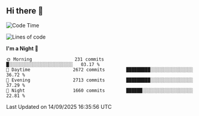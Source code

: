 ## Hi there 👋

<!--
**Wangmerlyn/Wangmerlyn** is a ✨ _special_ ✨ repository because its `README.md` (this file) appears on your GitHub profile.

Here are some ideas to get you started:

- 🔭 I’m currently working on ...
- 🌱 I’m currently learning ...
- 👯 I’m looking to collaborate on ...
- 🤔 I’m looking for help with ...
- 💬 Ask me about ...
- 📫 How to reach me: ...
- 😄 Pronouns: ...
- ⚡ Fun fact: ...
-->
<!--START_SECTION:waka-->
![Code Time](http://img.shields.io/badge/Code%20Time-556%20hrs%2030%20mins-blue)

![Lines of code](https://img.shields.io/badge/From%20Hello%20World%20I%27ve%20Written-41.7%20million%20lines%20of%20code-blue)

**I'm a Night 🦉** 

```text
🌞 Morning                231 commits         █░░░░░░░░░░░░░░░░░░░░░░░░   03.17 % 
🌆 Daytime                2672 commits        █████████░░░░░░░░░░░░░░░░   36.72 % 
🌃 Evening                2713 commits        █████████░░░░░░░░░░░░░░░░   37.29 % 
🌙 Night                  1660 commits        ██████░░░░░░░░░░░░░░░░░░░   22.81 % 
```



 Last Updated on 14/09/2025 16:35:56 UTC
<!--END_SECTION:waka-->
